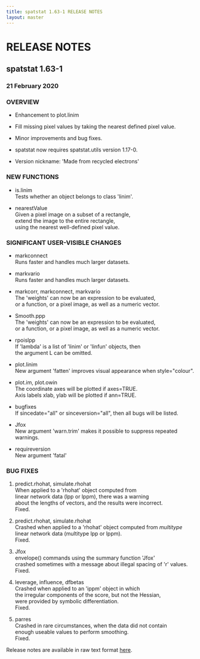```yaml
---
title: spatstat 1.63-1 RELEASE NOTES
layout: master
---
```


# RELEASE NOTES

## spatstat 1.63-1

### 21 February 2020

   

### OVERVIEW

 * Enhancement to plot.linim

 * Fill missing pixel values by taking the nearest defined pixel value.

 * Minor improvements and bug fixes.

 * spatstat now requires spatstat.utils version 1.17-0.

 * Version nickname: 'Made from recycled electrons'

### NEW FUNCTIONS

 * is.linim  
    Tests whether an object belongs to class 'linim'.

 * nearestValue  
    Given a pixel image on a subset of a rectangle,  
    extend the image to the entire rectangle,  
    using the nearest well-defined pixel value.

### SIGNIFICANT USER-VISIBLE CHANGES

 * markconnect  
    Runs faster and handles much larger datasets.

 * markvario  
    Runs faster and handles much larger datasets.

 * markcorr, markconnect, markvario   
    The 'weights' can now be an expression to be evaluated,  
    or a function, or a pixel image, as well as a numeric vector.

 * Smooth.ppp  
    The 'weights' can now be an expression to be evaluated,  
    or a function, or a pixel image, as well as a numeric vector.

 * rpoislpp  
    If 'lambda' is a list of 'linim' or 'linfun' objects, then  
    the argument L can be omitted.

 * plot.linim  
    New argument 'fatten' improves visual appearance when style="colour".

 * plot.im, plot.owin  
    The coordinate axes will be plotted if axes=TRUE.  
    Axis labels xlab, ylab will be plotted if ann=TRUE.

 * bugfixes  
    If sincedate="all" or sinceversion="all", then all bugs will be listed.

 * Jfox  
    New argument 'warn.trim' makes it possible to suppress repeated warnings.

 * requireversion  
    New argument 'fatal'

### BUG FIXES

1. predict.rhohat, simulate.rhohat  
     When applied to a 'rhohat' object computed from  
     linear network data (lpp or lppm), there was a warning  
     about the lengths of vectors, and the results were incorrect.  
     Fixed.

2. predict.rhohat, simulate.rhohat  
     Crashed when applied to a 'rhohat' object computed from *multitype*   
     linear network data (multitype lpp or lppm).  
     Fixed.

3. Jfox  
     envelope() commands using the summary function 'Jfox'  
     crashed sometimes with a message about illegal spacing of 'r' values.  
     Fixed.

4. leverage, influence, dfbetas  
     Crashed when applied to an 'ippm' object in which  
     the irregular components of the score, but not the Hessian,  
     were provided by symbolic differentiation.  
     Fixed.

5. parres  
     Crashed in rare circumstances, when the data did not contain  
     enough useable values to perform smoothing.  
     Fixed.

Release notes are available in raw text format [here](spatstat-1.63-1.txt).
